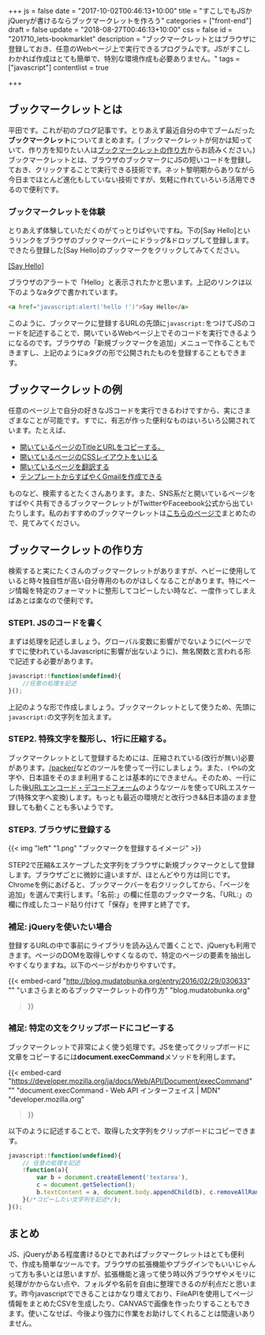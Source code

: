 +++
js = false
date = "2017-10-02T00:46:13+10:00"
title = "すこしでもJSかjQueryが書けるならブックマークレットを作ろう"
categories = ["front-end"]
draft = false
update = "2018-08-27T00:46:13+10:00"
css = false
id = "201710_lets-bookmarklet"
description = "ブックマークレットとはブラウザに登録しておき、任意のWebページ上で実行できるプログラムです。JSがすこしわかれば作成はとても簡単で、特別な環境作成も必要ありません。"
tags = ["javascript"]
contentlist = true

+++

## ブックマークレットとは
平田です。これが初のブログ記事です。とりあえず最近自分の中でブームだった**ブックマークレット**についてまとめます。( ブックマークレットが何かは知っていて、作り方を知りたい人は[ブックマークレットの作り方](#content-3)からお読みください。) ブックマークレットとは、ブラウザのブックマークにJSの短いコードを登録しておき、クリックすることで実行できる技術です。ネット黎明期からありながら今日までほとんど進化もしていない技術ですが、気軽に作れていろいろ活用できるので便利です。

### ブックマークレットを体験
とりあえず体験していただくのがてっとりばやいですね。下の[Say Hello]というリンクをブラウザのブックマークバーにドラッグ&amp;ドロップして登録します。できたら登録した[Say Hello]のブックマークをクリックしてみてください。

<a href="javascript:alert('hello !')">[Say Hello]</a>

ブラウザのアラートで「Hello」と表示されたかと思います。上記のリンクは以下のようなaタグで書かれています。

```html
<a href="javascript:alert('hello !')">Say Hello</a>
```

このように、ブックマークに登録するURLの先頭に`javascript:`をつけてJSのコードを記述することで、開いているWebページ上でそのコードを実行できるようになるのです。ブラウザの「新規ブックマークを追加」メニューで作ることもできますし、上記のようにaタグの形で公開されたものを登録することもできます。


## ブックマークレットの例
任意のページ上で自分の好きなJSコードを実行できるわけですから、実にさまざまなことが可能です。すでに、有志が作った便利なものはいろいろ公開されています。たとえば、

- [開いているページのTitleとURLをコピーする。](https://psephopaiktes.github.io/pages/bookmarklets/#bookmarklet-0)
- [開いているページのCSSレイアウトをいじる](https://biz.moneyforward.com/blog/business-hack/iphone-chrome-bookmarklet/#26Web)
- [開いているページを翻訳する](https://psephopaiktes.github.io/pages/bookmarklets/#bookmarklet-4)
- [テンプレートからすばやくGmailを作成できる](http://bookmarklet.web.fc2.com/bookmarklet_070.html)

ものなど、検索するとたくさんあります。また、SNS系だと開いているページをすばやく共有できるブックマークレットがTwitterやFaceebook公式から出ていたりします。私のおすすめのブックマークレットは[こちらのページで](https://psephopaiktes.github.io/pages/bookmarklets/)まとめたので、見てみてください。


## ブックマークレットの作り方
検索すると実にたくさんのブックマークレットがありますが、ヘビーに使用していると時々独自性が高い自分専用のものがほしくなることがあります。特にページ情報を特定のフォーマットに整形してコピーしたい時など、一度作ってしまえばあとは楽なので便利です。
### STEP1. JSのコードを書く
まずは処理を記述しましょう。グローバル変数に影響がでないように(ページですでに使われているJavascriptに影響が出ないように)、無名関数と言われる形で記述する必要があります。
```js
javascript:!function(undefined){
    //任意の処理を記述
}();
```
上記のような形で作成しましょう。ブックマークレットとして使うため、先頭に`javascript:`の文字列を加えます。

### STEP2. 特殊文字を整形し、1行に圧縮する。
ブックマークレットとして登録するためには、圧縮されている(改行が無い)必要があります。[/packer/](http://dean.edwards.name/packer/)などのツールを使って一行にしましょう。また、`(`や`&`の文字や、日本語をそのまま利用することは基本的にできません。そのため、一行にした後[URLエンコード・デコードフォーム](http://www.tagindex.com/tool/url.html)のようなツールを使ってURLエスケープ(特殊文字へ変換)します。もっとも最近の環境だと改行つき&amp;&amp;日本語のまま登録しても動くことも多いようです。
### STEP3. ブラウザに登録する
{{< img "left" "1.png" "ブックマークを登録するイメージ" >}}

STEP2で圧縮&amp;エスケープした文字列をブラウザに新規ブックマークとして登録します。ブラウザごとに微妙に違いますが、ほとんどやり方は同じです。Chromeを例にあげると、ブックマークバーを右クリックしてから、「ページを追加」を選んで実行します。「名前:」の欄に任意のブックマーク名、「URL:」の欄に作成したコード貼り付けて「保存」を押すと終了です。

### 補足: jQueryを使いたい場合
登録するURLの中で事前にライブラリを読み込んで置くことで、jQueryも利用できます。ページのDOMを取得しやすくなるので、特定のページの要素を抽出しやすくなりますね。以下のページがわかりやすいです。

{{< embed-card
    "http://blog.mudatobunka.org/entry/2016/02/29/030633"
    ""
    "いまさらまとめるブックマークレットの作り方"
    "blog.mudatobunka.org"
>}}


### 補足: 特定の文をクリップボードにコピーする
ブックマークレットで非常によく使う処理です。JSを使ってクリップボードに文章をコピーするには**document.execCommand**メソッドを利用します。

{{< embed-card
    "https://developer.mozilla.org/ja/docs/Web/API/Document/execCommand"
    ""
    "document.execCommand - Web API インターフェイス | MDN"
    "developer.mozilla.org"
>}}

以下のように記述することで、取得した文字列をクリップボードにコピーできます。
```js
javascript:!function(undefined){
    // 任意の処理を記述
    !function(a){
        var b = document.createElement('textarea'),
        c = document.getSelection();
        b.textContent = a, document.body.appendChild(b), c.removeAllRanges(), b.select(), document.execCommand('copy'), c.removeAllRanges(), document.body.removeChild(b);
    }(/*コピーしたい文字列を記述*/);
}();
```



## まとめ
JS、jQueryがある程度書けるひとであればブックマークレットはとても便利で、作成も簡単なツールです。ブラウザの拡張機能やプラグインでもいいじゃんって方も多いとは思いますが、拡張機能と違って使う時以外ブラウザやメモリに処理がかからない点や、フォルダや名前を自由に整理できるのが利点だと思います。昨今javascriptでできることはかなり増えており、FileAPIを使用してページ情報をまとめたCSVを生成したり、CANVASで画像を作ったりすることもできます。使いこなせば、今後より強力に作業をお助けしてくれることは間違いありません。
